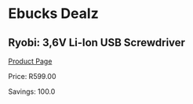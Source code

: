
# Ebucks Dealz
## Ryobi: 3,6V Li-Ion USB Screwdriver
[Product Page](https://www.ebucks.com/web/shop/productSelected.do?prodId=335369750&catId=370101825)

Price: R599.00

Savings: 100.0


	